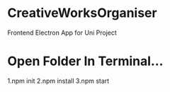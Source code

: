 #  CreativeWorksOrganiser
 Frontend Electron App for Uni Project

#  Open Folder In Terminal...
1.npm init
2.npm install
3.npm start

